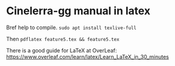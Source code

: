 # Cinelerra-gg manual in latex

Bref help to compile.
`sudo apt install texlive-full`

Then `pdflatex feature5.tex && feature5.tex`

There is a good guide for LaTeX at OverLeaf: https://www.overleaf.com/learn/latex/Learn_LaTeX_in_30_minutes


